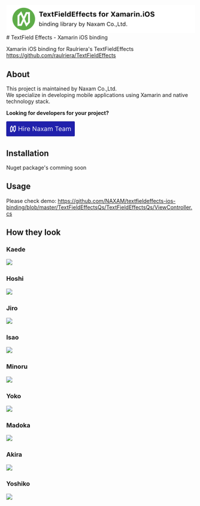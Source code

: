 <img src="./Assets/repo_header.png" alt="Mapbox for Xamarin.Forms" width="800" />
# TextField Effects - Xamarin iOS binding

Xamarin iOS binding for Raulriera's TextFieldEffects https://github.com/raulriera/TextFieldEffects

## About
This project is maintained by Naxam Co.,Ltd.<br>
We specialize in developing mobile applications using Xamarin and native technology stack.<br>

**Looking for developers for your project?**<br>

<a href="mailto:tuyen@naxam.net"> 
<img src="https://github.com/NAXAM/naxam.github.io/blob/master/assets/img/hire_button.png?raw=true" height="40"></a> <br>

## Installation
Nuget package's comming soon

## Usage
Please check demo: https://github.com/NAXAM/textfieldeffects-ios-binding/blob/master/TextFieldEffectsQs/TextFieldEffectsQs/ViewController.cs

## How they look

### Kaede
<img src="https://github.com/raulriera/TextFieldEffects/blob/master/Screenshots/Kaede.gif" />

### Hoshi
<img src="https://github.com/raulriera/TextFieldEffects/blob/master/Screenshots/Hoshi.gif" />

### Jiro
<img src="https://github.com/raulriera/TextFieldEffects/blob/master/Screenshots/Jiro.gif" />

### Isao
<img src="https://github.com/raulriera/TextFieldEffects/blob/master/Screenshots/Isao.gif" />

### Minoru
<img src="https://github.com/raulriera/TextFieldEffects/blob/master/Screenshots/Minoru.gif" />

### Yoko
<img src="https://github.com/raulriera/TextFieldEffects/blob/master/Screenshots/Yoko.gif" />

### Madoka
<img src="https://github.com/raulriera/TextFieldEffects/blob/master/Screenshots/Madoka.gif" />

### Akira
<img src="https://github.com/raulriera/TextFieldEffects/blob/master/Screenshots/Akira.gif" />

### Yoshiko
<img src="https://github.com/raulriera/TextFieldEffects/blob/master/Screenshots/Yoshiko.gif" />
